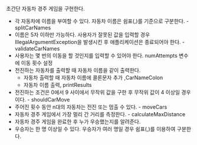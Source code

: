 초간단 자동차 경주 게임을 구현한다.

- 각 자동차에 이름을 부여할 수 있다. 자동차 이름은 쉼표(,)를 기준으로 구분한다. - splitCarNames
- 이름은 5자 이하만 가능하다. 사용자가 잘못된 값을 입력할 경우 IllegalArgumentException을 발생시킨 후 애플리케이션은 종료되어야 한다. - validateCarNames
- 사용자는 몇 번의 이동을 할 것인지를 입력할 수 있어야 한다. numAttempts 변수에 이동 횟수 설정
- 전진하는 자동차를 출력할 때 자동차 이름을 같이 출력한다.
  - 자동차 출력할 때 자동차 이름에 콜론문자 추가 ,CarNameColon
  - 자동차 이름 출력, printResults
- 전진하는 조건은 0에서 9 사이에서 무작위 값을 구한 후 무작위 값이 4 이상일 경우이다. - shouldCarMove
- 주어진 횟수 동안 n대의 자동차는 전진 또는 멈출 수 있다. - moveCars
- 자동차 경주 게임에서 가장 멀리 간 거리를 측정한다. - calculateMaxDistance
- 자동차 경주 게임을 완료한 후 누가 우승했는지를 알려준다. 
- 우승자는 한 명 이상일 수 있다. 우승자가 여러 명일 경우 쉼표(,)를 이용하여 구분한다.

